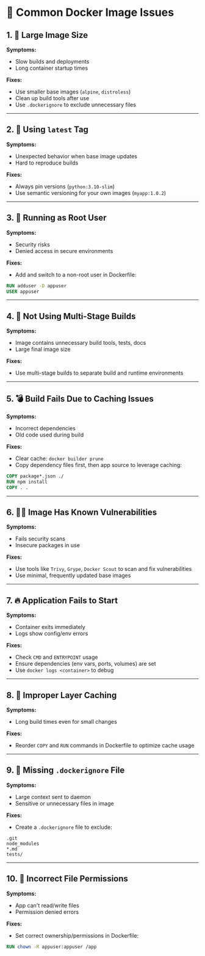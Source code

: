 
# 🐳 Common Docker Image Issues

## 1. 🐘 Large Image Size
**Symptoms:**
- Slow builds and deployments
- Long container startup times

**Fixes:**
- Use smaller base images (`alpine`, `distroless`)
- Clean up build tools after use
- Use `.dockerignore` to exclude unnecessary files

---

## 2. 🛑 Using `latest` Tag
**Symptoms:**
- Unexpected behavior when base image updates
- Hard to reproduce builds

**Fixes:**
- Always pin versions (`python:3.10-slim`)
- Use semantic versioning for your own images (`myapp:1.0.2`)

---

## 3. 🔐 Running as Root User
**Symptoms:**
- Security risks
- Denied access in secure environments

**Fixes:**
- Add and switch to a non-root user in Dockerfile:
```dockerfile
RUN adduser -D appuser
USER appuser
```

---

## 4. 🔄 Not Using Multi-Stage Builds
**Symptoms:**
- Image contains unnecessary build tools, tests, docs
- Large final image size

**Fixes:**
- Use multi-stage builds to separate build and runtime environments

---

## 5. 💣 Build Fails Due to Caching Issues
**Symptoms:**
- Incorrect dependencies
- Old code used during build

**Fixes:**
- Clear cache: `docker builder prune`
- Copy dependency files first, then app source to leverage caching:
```dockerfile
COPY package*.json ./
RUN npm install
COPY . .
```

---

## 6. 🕵️‍♂️ Image Has Known Vulnerabilities
**Symptoms:**
- Fails security scans
- Insecure packages in use

**Fixes:**
- Use tools like `Trivy`, `Grype`, `Docker Scout` to scan and fix vulnerabilities
- Use minimal, frequently updated base images

---

## 7. 🔥 Application Fails to Start
**Symptoms:**
- Container exits immediately
- Logs show config/env errors

**Fixes:**
- Check `CMD` and `ENTRYPOINT` usage
- Ensure dependencies (env vars, ports, volumes) are set
- Use `docker logs <container>` to debug

---

## 8. 🔄 Improper Layer Caching
**Symptoms:**
- Long build times even for small changes

**Fixes:**
- Reorder `COPY` and `RUN` commands in Dockerfile to optimize cache usage

---

## 9. 🧪 Missing `.dockerignore` File
**Symptoms:**
- Large context sent to daemon
- Sensitive or unnecessary files in image

**Fixes:**
- Create a `.dockerignore` file to exclude:
```
.git
node_modules
*.md
tests/
```

---

## 10. 🚫 Incorrect File Permissions
**Symptoms:**
- App can't read/write files
- Permission denied errors

**Fixes:**
- Set correct ownership/permissions in Dockerfile:
```dockerfile
RUN chown -R appuser:appuser /app
```
